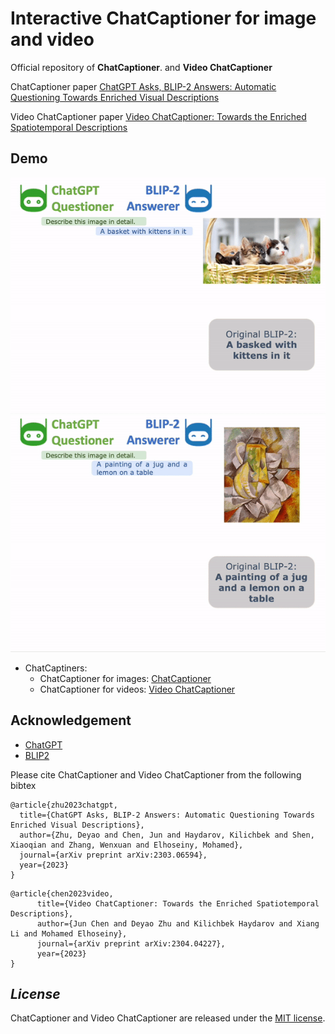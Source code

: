 # Interactive ChatCaptioner for image and video

Official repository of **ChatCaptioner**. and **Video ChatCaptioner**

ChatCaptioner paper [ChatGPT Asks, BLIP-2 Answers: Automatic Questioning Towards Enriched Visual Descriptions](https://arxiv.org/abs/2303.06594) 

Video ChatCaptioner paper [Video ChatCaptioner: Towards the Enriched Spatiotemporal Descriptions](https://arxiv.org/abs/2304.04227)

## Demo
![demo1](ChatCaptioner/demo_pic/demo1.gif)
![demo2](ChatCaptioner/demo_pic/demo2.gif)



* ChatCaptiners:
     * ChatCaptioner for images: [ChatCaptioner](ChatCaptioner/README.md)
     * ChatCaptioner for videos: [Video ChatCaptioner](Video_ChatCaptioner/README.md)




## Acknowledgement

+ [ChatGPT](https://openai.com/blog/chatgpt/)
+ [BLIP2](https://huggingface.co/docs/transformers/main/model_doc/blip-2)


Please cite ChatCaptioner and Video ChatCaptioner from the following bibtex

```
@article{zhu2023chatgpt,
  title={ChatGPT Asks, BLIP-2 Answers: Automatic Questioning Towards Enriched Visual Descriptions},
  author={Zhu, Deyao and Chen, Jun and Haydarov, Kilichbek and Shen, Xiaoqian and Zhang, Wenxuan and Elhoseiny, Mohamed},
  journal={arXiv preprint arXiv:2303.06594},
  year={2023}
}
```


```
@article{chen2023video,
      title={Video ChatCaptioner: Towards the Enriched Spatiotemporal Descriptions}, 
      author={Jun Chen and Deyao Zhu and Kilichbek Haydarov and Xiang Li and Mohamed Elhoseiny},
      journal={arXiv preprint arXiv:2304.04227},
      year={2023}
}
```


## *License*

ChatCaptioner and Video ChatCaptioner are released under the [MIT license](LICENSE).